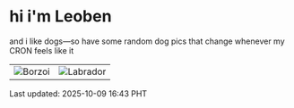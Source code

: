 # hi i'm Leoben

and i like dogs—so have some random dog pics that change whenever my CRON feels like it

|  |  |
|--------|----------|
| ![Borzoi](https://random-dog-vercel.vercel.app/api/random-borzoi?v=1759999432) | ![Labrador](https://random-dog-vercel.vercel.app/api/random-labrador?v=1759999432) |

Last updated: 2025-10-09 16:43 PHT
